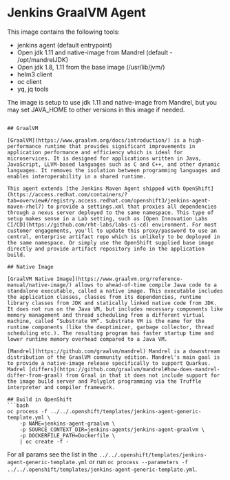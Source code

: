 # Jenkins GraalVM Agent

This image contains the following tools:

- jenkins agent (default entrypoint)
- Open jdk 1.11 and native-image from Mandrel (default - /opt/mandrelJDK)
- Open jdk 1.8, 1.11 from the base image (/usr/lib/jvm/)
- helm3 client
- oc client
- yq, jq tools

The image is setup to use jdk 1.11 and native-image from Mandrel, but you may set JAVA_HOME to other versions in this image if needed.
```

## GraalVM

[GraalVM](https://www.graalvm.org/docs/introduction/) is a high-performance runtime that provides significant improvements in application performance and efficiency which is ideal for microservices. It is designed for applications written in Java, JavaScript, LLVM-based languages such as C and C++, and other dynamic languages. It removes the isolation between programming languages and enables interoperability in a shared runtime.

This agent extends [the Jenkins Maven Agent shipped with OpenShift](https://access.redhat.com/containers/?tab=overview#/registry.access.redhat.com/openshift3/jenkins-agent-maven-rhel7) to provide a settings.xml that proxies all dependencies through a nexus server deployed to the same namespace. This type of setup makes sense in a Lab setting, such as [Open Innovation Labs CI/CD](https://github.com/rht-labs/labs-ci-cd) environment. For most customer engagements, you'll to update this proxy/password to use an central, enterprise artifact repo which is unlikely to be deployed in the same namespace. Or simply use the OpenShift supplied base image directly and provide artifact repository info in the application build.

## Native Image

[GraalVM Native Image](https://www.graalvm.org/reference-manual/native-image/) allows to ahead-of-time compile Java code to a standalone executable, called a native image. This executable includes the application classes, classes from its dependencies, runtime library classes from JDK and statically linked native code from JDK. It does not run on the Java VM, but includes necessary components like memory management and thread scheduling from a different virtual machine, called “Substrate VM”. Substrate VM is the name for the runtime components (like the deoptimizer, garbage collector, thread scheduling etc.). The resulting program has faster startup time and lower runtime memory overhead compared to a Java VM.

[Mandrel](https://github.com/graalvm/mandrel) Mandrel is a downstream distribution of the GraalVM community edition. Mandrel's main goal is to provide a native-image release specifically to support Quarkus. Madrel [differs](https://github.com/graalvm/mandrel#how-does-mandrel-differ-from-graal) from Graal in that it does not include support for the image build server and Polyglot programming via the Truffle interpreter and compiler framework.

## Build in OpenShift
```bash
oc process -f ../../.openshift/templates/jenkins-agent-generic-template.yml \
    -p NAME=jenkins-agent-graalvm \
    -p SOURCE_CONTEXT_DIR=jenkins-agents/jenkins-agent-graalvm \
    -p DOCKERFILE_PATH=Dockerfile \
    | oc create -f -
```
For all params see the list in the `../../.openshift/templates/jenkins-agent-generic-template.yml` or run `oc process --parameters -f ../../.openshift/templates/jenkins-agent-generic-template.yml`.
